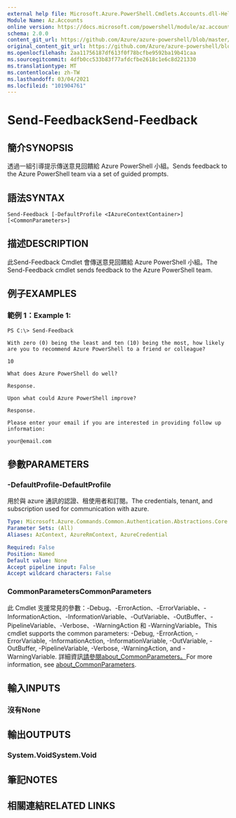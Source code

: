 ```yaml
---
external help file: Microsoft.Azure.PowerShell.Cmdlets.Accounts.dll-Help.xml
Module Name: Az.Accounts
online version: https://docs.microsoft.com/powershell/module/az.accounts/send-feedback
schema: 2.0.0
content_git_url: https://github.com/Azure/azure-powershell/blob/master/src/Accounts/Accounts/help/Send-Feedback.md
original_content_git_url: https://github.com/Azure/azure-powershell/blob/master/src/Accounts/Accounts/help/Send-Feedback.md
ms.openlocfilehash: 2aa11756187df613f0f78bcfbe9592ba19b41caa
ms.sourcegitcommit: 4dfb0cc533b83f77afdcfbe2618c1e6c8d221330
ms.translationtype: MT
ms.contentlocale: zh-TW
ms.lasthandoff: 03/04/2021
ms.locfileid: "101904761"
---
```

# <span data-ttu-id="f0ff8-101">Send-Feedback</span><span class="sxs-lookup"><span data-stu-id="f0ff8-101">Send-Feedback</span></span>

## <span data-ttu-id="f0ff8-102">簡介</span><span class="sxs-lookup"><span data-stu-id="f0ff8-102">SYNOPSIS</span></span>
<span data-ttu-id="f0ff8-103">透過一組引導提示傳送意見回饋給 Azure PowerShell 小組。</span><span class="sxs-lookup"><span data-stu-id="f0ff8-103">Sends feedback to the Azure PowerShell team via a set of guided prompts.</span></span>

## <span data-ttu-id="f0ff8-104">語法</span><span class="sxs-lookup"><span data-stu-id="f0ff8-104">SYNTAX</span></span>

```
Send-Feedback [-DefaultProfile <IAzureContextContainer>] [<CommonParameters>]
```

## <span data-ttu-id="f0ff8-105">描述</span><span class="sxs-lookup"><span data-stu-id="f0ff8-105">DESCRIPTION</span></span>
<span data-ttu-id="f0ff8-106">此Send-Feedback Cmdlet 會傳送意見回饋給 Azure PowerShell 小組。</span><span class="sxs-lookup"><span data-stu-id="f0ff8-106">The Send-Feedback cmdlet sends feedback to the Azure PowerShell team.</span></span>

## <span data-ttu-id="f0ff8-107">例子</span><span class="sxs-lookup"><span data-stu-id="f0ff8-107">EXAMPLES</span></span>

### <span data-ttu-id="f0ff8-108">範例 1：</span><span class="sxs-lookup"><span data-stu-id="f0ff8-108">Example 1:</span></span>
```
PS C:\> Send-Feedback

With zero (0) being the least and ten (10) being the most, how likely are you to recommend Azure PowerShell to a friend or colleague?

10

What does Azure PowerShell do well?

Response.

Upon what could Azure PowerShell improve?

Response.

Please enter your email if you are interested in providing follow up information:

your@email.com
```

## <span data-ttu-id="f0ff8-109">參數</span><span class="sxs-lookup"><span data-stu-id="f0ff8-109">PARAMETERS</span></span>

### <span data-ttu-id="f0ff8-110">-DefaultProfile</span><span class="sxs-lookup"><span data-stu-id="f0ff8-110">-DefaultProfile</span></span>
<span data-ttu-id="f0ff8-111">用於與 azure 通訊的認證、租使用者和訂閱。</span><span class="sxs-lookup"><span data-stu-id="f0ff8-111">The credentials, tenant, and subscription used for communication with azure.</span></span>

```yaml
Type: Microsoft.Azure.Commands.Common.Authentication.Abstractions.Core.IAzureContextContainer
Parameter Sets: (All)
Aliases: AzContext, AzureRmContext, AzureCredential

Required: False
Position: Named
Default value: None
Accept pipeline input: False
Accept wildcard characters: False
```

### <span data-ttu-id="f0ff8-112">CommonParameters</span><span class="sxs-lookup"><span data-stu-id="f0ff8-112">CommonParameters</span></span>
<span data-ttu-id="f0ff8-113">此 Cmdlet 支援常見的參數：-Debug、-ErrorAction、-ErrorVariable、-InformationAction、-InformationVariable、-OutVariable、-OutBuffer、-PipelineVariable、-Verbose、-WarningAction 和 -WarningVariable。</span><span class="sxs-lookup"><span data-stu-id="f0ff8-113">This cmdlet supports the common parameters: -Debug, -ErrorAction, -ErrorVariable, -InformationAction, -InformationVariable, -OutVariable, -OutBuffer, -PipelineVariable, -Verbose, -WarningAction, and -WarningVariable.</span></span> <span data-ttu-id="f0ff8-114">詳細資訊[請參閱about_CommonParameters。](http://go.microsoft.com/fwlink/?LinkID=113216)</span><span class="sxs-lookup"><span data-stu-id="f0ff8-114">For more information, see [about_CommonParameters](http://go.microsoft.com/fwlink/?LinkID=113216).</span></span>

## <span data-ttu-id="f0ff8-115">輸入</span><span class="sxs-lookup"><span data-stu-id="f0ff8-115">INPUTS</span></span>

### <span data-ttu-id="f0ff8-116">沒有</span><span class="sxs-lookup"><span data-stu-id="f0ff8-116">None</span></span>

## <span data-ttu-id="f0ff8-117">輸出</span><span class="sxs-lookup"><span data-stu-id="f0ff8-117">OUTPUTS</span></span>

### <span data-ttu-id="f0ff8-118">System.Void</span><span class="sxs-lookup"><span data-stu-id="f0ff8-118">System.Void</span></span>

## <span data-ttu-id="f0ff8-119">筆記</span><span class="sxs-lookup"><span data-stu-id="f0ff8-119">NOTES</span></span>

## <span data-ttu-id="f0ff8-120">相關連結</span><span class="sxs-lookup"><span data-stu-id="f0ff8-120">RELATED LINKS</span></span>
